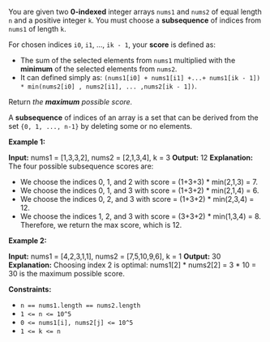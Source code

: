 
You are given two  **0-indexed**  integer arrays  `nums1`  and  `nums2`  of equal length  `n`  and a positive integer  `k`. You must choose a  **subsequence**  of indices from  `nums1`  of length  `k`.

For chosen indices  `i0`,  `i1`, ...,  `ik - 1`, your  **score**  is defined as:

-   The sum of the selected elements from  `nums1`  multiplied with the  **minimum**  of the selected elements from  `nums2`.
-   It can defined simply as:  `(nums1[i0] + nums1[i1] +...+ nums1[ik - 1]) * min(nums2[i0] , nums2[i1], ... ,nums2[ik - 1])`.

Return  _the  **maximum**  possible score._

A  **subsequence**  of indices of an array is a set that can be derived from the set  `{0, 1, ..., n-1}`  by deleting some or no elements.

**Example 1:**

**Input:** nums1 = [1,3,3,2], nums2 = [2,1,3,4], k = 3
**Output:** 12
**Explanation:**
The four possible subsequence scores are:
- We choose the indices 0, 1, and 2 with score = (1+3+3) * min(2,1,3) = 7.
- We choose the indices 0, 1, and 3 with score = (1+3+2) * min(2,1,4) = 6.
- We choose the indices 0, 2, and 3 with score = (1+3+2) * min(2,3,4) = 12.
- We choose the indices 1, 2, and 3 with score = (3+3+2) * min(1,3,4) = 8.
  Therefore, we return the max score, which is 12.

**Example 2:**

**Input:** nums1 = [4,2,3,1,1], nums2 = [7,5,10,9,6], k = 1
**Output:** 30
**Explanation:**
Choosing index 2 is optimal: nums1[2] * nums2[2] = 3 * 10 = 30 is the maximum possible score.

**Constraints:**

-   `n == nums1.length == nums2.length`
-   `1 <= n <= 10^5`
-   `0 <= nums1[i], nums2[j] <= 10^5`
-   `1 <= k <= n`